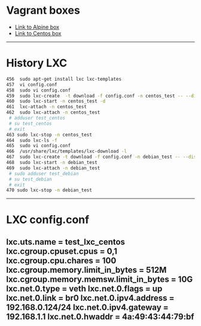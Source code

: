 # Vagrant boxes
- [Link to Alpine box](https://app.vagrantup.com/lepvv/boxes/test_alpine)
- [Link to Centos box](https://app.vagrantup.com/lepvv/boxes/test_centos)
----
# History LXC
``` bash
456  sudo apt-get install lxc lxc-templates
457  vi config.conf
458  sudo vi config.conf
459  sudo lxc-create  -t download -f config.conf -n centos_test -- --dist centos --release 7 --arch amd64
460  sudo lxc-start -n centos_test -d
461  lxc-attach -n centos_test
462  sudo lxc-attach -n centos_test
 # adduser test_centos
 # su test_centos
 # exit
463 sudo lxc-stop -n centos_test
464  sudo lxc-ls -f
465  sudo vi config.conf
466  /usr/share/lxc/templates/lxc-download -l
467  sudo lxc-create -t download -f config.conf -n debian_test -- --dist debian --release bullseye --arch amd64
468  sudo lxc-start -n debian_test
469  sudo lxc-attach -n debian_test
 # sudo adduser test_debian
 # su test_debian
 # exit
470 sudo lxc-stop -n debian_test
```
----
# LXC config.conf
lxc.uts.name = test_lxc_centos
lxc.cgroup.cpuset.cpus = 0,1
lxc.cgroup.cpu.chares = 100
lxc.cgroup.memory.limit_in_bytes = 512M
lxc.cgroup.memory.memsw.limit_in_bytes = 10G
lxc.net.0.type = veth
lxc.net.0.flags = up
lxc.net.0.link = br0
lxc.net.0.ipv4.address = 192.168.0.124/24
lxc.net.0.ipv4.gateway = 192.168.1.1
lxc.net.0.hwaddr = 4a:49:43:44:79:bf
----
